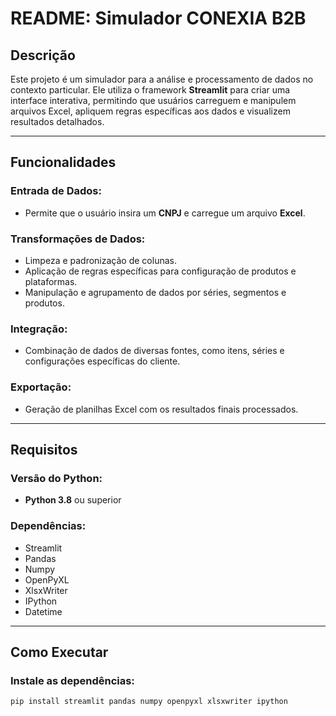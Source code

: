 # README: Simulador CONEXIA B2B

## Descrição
Este projeto é um simulador para a análise e processamento de dados no contexto particular. Ele utiliza o framework **Streamlit** para criar uma interface interativa, permitindo que usuários carreguem e manipulem arquivos Excel, apliquem regras específicas aos dados e visualizem resultados detalhados.

---

## Funcionalidades

### Entrada de Dados:
- Permite que o usuário insira um **CNPJ** e carregue um arquivo **Excel**.

### Transformações de Dados:
- Limpeza e padronização de colunas.
- Aplicação de regras específicas para configuração de produtos e plataformas.
- Manipulação e agrupamento de dados por séries, segmentos e produtos.

### Integração:
- Combinação de dados de diversas fontes, como itens, séries e configurações específicas do cliente.

### Exportação:
- Geração de planilhas Excel com os resultados finais processados.

---

## Requisitos

### Versão do Python:
- **Python 3.8** ou superior

### Dependências:
- Streamlit
- Pandas
- Numpy
- OpenPyXL
- XlsxWriter
- IPython
- Datetime

---

## Como Executar

### Instale as dependências:
```bash
pip install streamlit pandas numpy openpyxl xlsxwriter ipython
